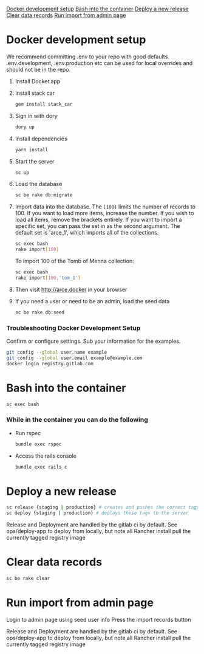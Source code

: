 [Docker development setup](#docker-development-setup)
[Bash into the container](#bash-into-the-container)
[Deploy a new release](#deploy-a-new-release)
[Clear data records](#clear-data-records)
[Run import from admin page](#run-import-from-admin-page)

# Docker development setup
We recommend committing .env to your repo with good defaults. .env.development, .env.production etc can be used for local overrides and should not be in the repo.

1) Install Docker.app

2) Install stack car
    ``` bash
    gem install stack_car
    ```

3) Sign in with dory
    ``` bash
    dory up
    ```

4) Install dependencies
    ``` bash
    yarn install
    ```

5) Start the server
    ``` bash
    sc up
    ```

6) Load the database
    ``` bash
    sc be rake db:migrate
    ```

7) Import data into the database. The `[100]` limits the number of records to 100. If you want to load more items, increase the number. If you wish to load all items, remove the brackets entirely. If you want to import a specific set, you can pass the set in as the second argument. The default set is 'arce_1', which imports all of the collections.
    ``` bash
    sc exec bash
    rake import[100]
    ```

    To import 100 of the Tomb of Menna collection:
    ```bash
    sc exec bash
    rake import[100,'tom_1']
    ```

8) Then visit http://arce.docker in your browser

9) If you need a user or need to be an admin, load the seed data
    ``` bash
    sc be rake db:seed
    ```

### Troubleshooting Docker Development Setup
Confirm or configure settings. Sub your information for the examples.
``` bash
git config --global user.name example
git config --global user.email example@example.com
docker login registry.gitlab.com
```

# Bash into the container
``` bash
sc exec bash
```

### While in the container you can do the following
- Run rspec
    ``` bash
    bundle exec rspec
    ```
- Access the rails console
    ``` bash
    bundle exec rails c
    ```

# Deploy a new release
``` bash
sc release {staging | production} # creates and pushes the correct tags
sc deploy {staging | production} # deploys those tags to the server
```

Release and Deployment are handled by the gitlab ci by default. See ops/deploy-app to deploy from locally, but note all Rancher install pull the currently tagged registry image

# Clear data records
``` bash
sc be rake clear
```

# Run import from admin page
Login to admin page using seed user info
Press the import records button

Release and Deployment are handled by the gitlab ci by default. See ops/deploy-app to deploy from locally, but note all Rancher install pull the currently tagged registry image
